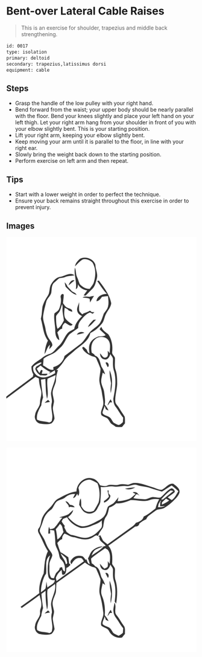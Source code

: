 # Bent-over Lateral Cable Raises

> This is an exercise for shoulder, trapezius and middle back strengthening.

``` 
id: 0017 
type: isolation 
primary: deltoid 
secondary: trapezius,latissimus dorsi 
equipment: cable 
``` 


## Steps


 - Grasp the handle of the low pulley with your right hand.
 - Bend forward from the waist; your upper body should be nearly parallel with the floor. Bend your knees slightly and place your left hand on your left thigh. Let your right arm hang from your shoulder in front of you with your elbow slightly bent. This is your starting position.
 - Lift your right arm, keeping your elbow slightly bent.
 - Keep moving your arm until it is parallel to the floor, in line with your right ear.
 - Slowly bring the weight back down to the starting position.
 - Perform exercise on left arm and then repeat.

## Tips


 - Start with a lower weight in order to perfect the technique.
 - Ensure your back remains straight throughout this exercise in order to prevent injury.

## Images

![](./../svg/0017-relaxation.svg "")

![](./../svg/0017-tension.svg "")

